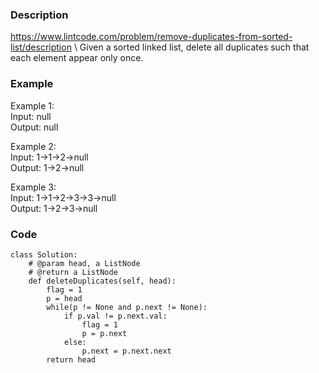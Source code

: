 ### Description
https://www.lintcode.com/problem/remove-duplicates-from-sorted-list/description \ 
Given a sorted linked list, delete all duplicates such that each element appear only once.

### Example
Example 1:\
Input:  null\
Output: null

Example 2:\
Input:  1->1->2->null\
Output: 1->2->null
	
Example 3:\
Input:  1->1->2->3->3->null\
Output: 1->2->3->null
	
### Code
```
class Solution:
    # @param head, a ListNode
    # @return a ListNode
    def deleteDuplicates(self, head):
        flag = 1
        p = head
        while(p != None and p.next != None):
            if p.val != p.next.val:
                flag = 1
                p = p.next
            else:
                p.next = p.next.next
        return head
```

